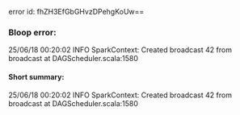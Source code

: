 error id: fhZH3EfGbGHvzDPehgKoUw==
### Bloop error:

25/06/18 00:20:02 INFO SparkContext: Created broadcast 42 from broadcast at DAGScheduler.scala:1580
#### Short summary: 

25/06/18 00:20:02 INFO SparkContext: Created broadcast 42 from broadcast at DAGScheduler.scala:1580